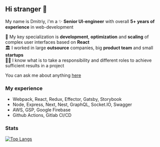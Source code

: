 ## Hi stranger 👋

My name is Dmitriy, i'm a ✨ **Senior UI-engineer** with overall **5+ years of experience** in web-development

🚀 My key specialization is **development**, **optimization** and **scaling** of complex user interfaces based on **React**  
🏛 I worked in large **outsource** companies, big **product team** and small **startups**  
🙏🏻 I know what is to take a responsibility and different roles to achieve sufficient results in a project

You can ask me about anything [here](https://t.me/toastyboost)

### My experience

- Webpack, React, Redux, Effector, Gatsby, Storybook
- Node, Express, Next, Nest, GraphQL, Socket.IO, Swagger
- AWS, GSP, Google Firebase
- Github Actions, Gitlab CI/CD

### Stats

[![Top Langs](https://github-readme-stats.vercel.app/api/top-langs/?username=toastyboost&layout=compact)](https://github.com/anuraghazra/github-readme-stats)

